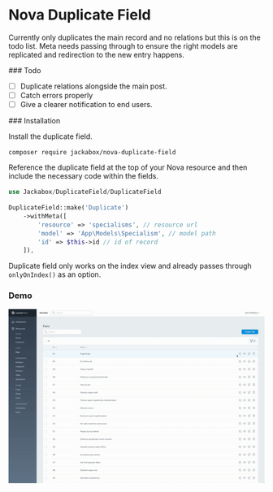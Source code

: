 # Nova Duplicate Field

Currently only duplicates the main record and no relations but this is on the todo list. Meta needs passing through to ensure the right models are replicated and redirection to the new entry happens.

### Todo

- [ ] Duplicate relations alongside the main post.
- [ ] Catch errors properly
- [ ] Give a clearer notification to end users.

### Installation

Install the duplicate field.

```
composer require jackabox/nova-duplicate-field
```

Reference the duplicate field at the top of your Nova resource and then include the necessary code within the fields.

```php
use Jackabox/DuplicateField/DuplicateField
```

```php
DuplicateField::make('Duplicate')
    ->withMeta([
        'resource' => 'specialisms', // resource url
        'model' => 'App\Models\Specialism', // model path
        'id' => $this->id // id of record
    ]),
```

Duplicate field only works on the index view and already passes through `onlyOnIndex()` as an option.

### Demo

![Duplicate Field Image](./img/nova-duplicate-field-small.gif)
